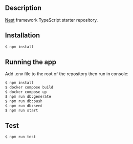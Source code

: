 ## Description

[Nest](https://github.com/nestjs/nest) framework TypeScript starter repository.

## Installation

```bash
$ npm install
```

## Running the app

Add .env file to the root of the repository then run in console:

```bash
$ npm install
$ docker compose build
$ docker compose up
$ npm run db:generate
$ npm run db:push
$ npm run db:seed
$ npm run start
```

## Test

```bash
$ npm run test
```
